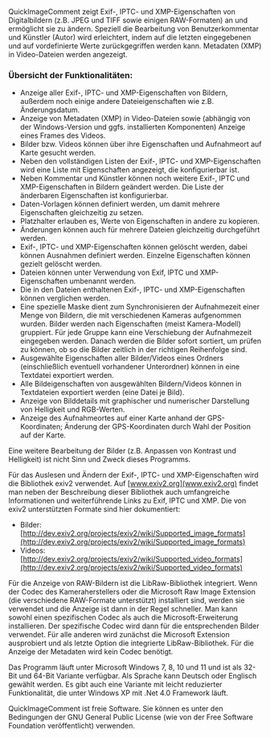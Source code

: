 QuickImageComment zeigt Exif-, IPTC- und XMP-Eigenschaften von Digitalbildern (z.B. JPEG und TIFF sowie einigen RAW-Formaten) an und ermöglicht sie zu ändern. Speziell die Bearbeitung von Benutzerkommentar und Künstler (Autor) wird erleichtert, indem auf die letzten eingegebenen und auf vordefinierte Werte zurückgegriffen werden kann. Metadaten (XMP) in Video-Dateien werden angezeigt.

### Übersicht der Funktionalitäten:
- Anzeige aller Exif-, IPTC- und XMP-Eigenschaften von Bildern, außerdem noch einige andere Dateieigenschaften wie z.B. Änderungsdatum.
- Anzeige von Metadaten (XMP) in Video-Dateien sowie (abhängig von der Windows-Version und ggfs. installierten Komponenten) Anzeige eines Frames des Videos.
- Bilder bzw. Videos können über ihre Eigenschaften und Aufnahmeort auf Karte gesucht werden.
- Neben den vollständigen Listen der Exif-, IPTC- und XMP-Eigenschaften wird eine Liste mit Eigenschaften angezeigt, die konfigurierbar ist.
- Neben Kommentar und Künstler können noch weitere Exif-, IPTC und XMP-Eigenschaften in Bildern geändert werden. Die Liste der änderbaren Eigenschaften ist konfigurierbar. 
- Daten-Vorlagen können definiert werden, um damit mehrere Eigenschaften gleichzeitig zu setzen.
- Platzhalter erlauben es, Werte von Eigenschaften in andere zu kopieren.
- Änderungen können auch für mehrere Dateien gleichzeitig durchgeführt werden.
- Exif-, IPTC- und XMP-Eigenschaften können gelöscht werden, dabei können Ausnahmen definiert werden. Einzelne Eigenschaften können gezielt gelöscht werden.
- Dateien können unter Verwendung von Exif, IPTC und XMP-Eigenschaften umbenannt werden.
- Die in den Dateien enthaltenen Exif-, IPTC- und XMP-Eigenschaften können verglichen werden.
- Eine spezielle Maske dient zum Synchronisieren der Aufnahmezeit einer Menge von Bildern, die mit verschiedenen Kameras aufgenommen wurden. Bilder werden nach Eigenschaften (meist Kamera-Modell) gruppiert. Für jede Gruppe kann eine Verschiebung der Aufnahmezeit eingegeben werden. Danach werden die Bilder sofort sortiert, um prüfen zu können, ob so die Bilder zeitlich in der richtigen Reihenfolge sind.
- Ausgewählte Eigenschaften aller Bilder/Videos eines Ordners (einschließlich eventuell vorhandener Unterordner) können in eine Textdatei exportiert werden.
- Alle Bildeigenschaften von ausgewählten Bildern/Videos können in Textdateien exportiert werden (eine Datei je Bild). 
- Anzeige von Bilddetails mit graphischer und numerischer Darstellung von Helligkeit und RGB-Werten.
- Anzeige des Aufnahmeortes auf einer Karte anhand der GPS-Koordinaten; Änderung der GPS-Koordinaten durch Wahl der Position auf der Karte.

Eine weitere Bearbeitung der Bilder (z.B. Anpassen von Kontrast und Helligkeit) ist nicht Sinn und Zweck dieses Programms.

Für das Auslesen und Ändern der Exif-, IPTC- und XMP-Eigenschaften wird die Bibliothek exiv2 verwendet. Auf [www.exiv2.org](www.exiv2.org) findet man neben der Beschreibung dieser Bibliothek auch umfangreiche Informationen und weiterführende Links zu Exif, IPTC und XMP. Die von exiv2 unterstützten Formate sind hier dokumentiert:
- Bilder: [http://dev.exiv2.org/projects/exiv2/wiki/Supported_image_formats](http://dev.exiv2.org/projects/exiv2/wiki/Supported_image_formats)
- Videos: [http://dev.exiv2.org/projects/exiv2/wiki/Supported_video_formats](http://dev.exiv2.org/projects/exiv2/wiki/Supported_video_formats)

Für die Anzeige von RAW-Bildern ist die LibRaw-Bibliothek integriert. Wenn der Codec des Kameraherstellers oder die Microsoft Raw Image Extension (die verschiedene RAW-Formate unterstützt) installiert sind, werden sie verwendet und die Anzeige ist dann in der Regel schneller. Man kann sowohl einen spezifischen Codec als auch die Microsoft-Erweiterung installieren. Der spezifische Codec wird dann für die entsprechenden Bilder verwendet. Für alle anderen wird zunächst die Microsoft Extension ausprobiert und als letzte Option die integrierte LibRaw-Bibliothek. Für die Anzeige der Metadaten wird kein Codec benötigt.

Das Programm läuft unter Microsoft Windows 7, 8, 10 und 11 und ist als 32-Bit und 64-Bit Variante verfügbar. Als Sprache kann Deutsch oder Englisch gewählt werden. Es gibt auch eine Variante mit leicht reduzierter Funktionalität, die unter Windows XP mit .Net 4.0 Framework läuft.

QuickImageComment ist freie Software. Sie können es unter den Bedingungen der GNU General Public License (wie von der Free Software Foundation veröffentlicht) verwenden.
